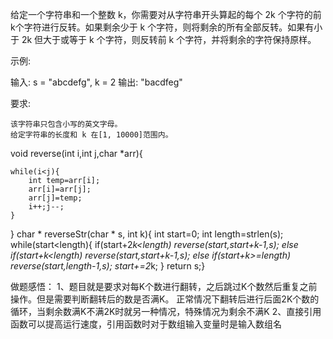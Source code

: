 给定一个字符串和一个整数 k，你需要对从字符串开头算起的每个 2k 个字符的前k个字符进行反转。如果剩余少于 k 个字符，则将剩余的所有全部反转。如果有小于 2k 但大于或等于 k 个字符，则反转前 k 个字符，并将剩余的字符保持原样。

示例:

输入: s = "abcdefg", k = 2
输出: "bacdfeg"

要求:

    该字符串只包含小写的英文字母。
    给定字符串的长度和 k 在[1, 10000]范围内。



void reverse(int i,int j,char *arr){

    while(i<j){
        int temp=arr[i];
        arr[i]=arr[j];
        arr[j]=temp;
        i++;j--;
    }
}
char * reverseStr(char * s, int k){
    int start=0;
    int length=strlen(s);
    while(start<length){
        if(start+2*k<length)
            reverse(start,start+k-1,s);
        else if(start+k<length)
            reverse(start,start+k-1,s);
        else if(start+k>=length)
            reverse(start,length-1,s);
            start+=2*k;
}
return s;}


做题感悟：
1、题目就是要求对每K个数进行翻转，之后跳过K个数然后重复之前操作。但是需要判断翻转后的数是否满K。
正常情况下翻转后进行后面2K个数的循环，当剩余数满K不满2K时就另一种情况，特殊情况为剩余不满K
2、直接引用函数可以提高运行速度，引用函数时对于数组输入变量时是输入数组名
